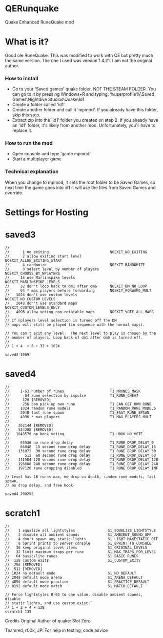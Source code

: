 # QERunquake
Quake Enhanced RuneQuake mod

# What is it?

Good ole RuneQuake. This was modified to work with QE but pretty much the same version. The one I used was version 1.4.21. I am not the original author.

### How to install
* Go to your 'Saved games' quake folder, NOT THE STEAM FOLDER. You can go to it by pressing Windows+R and typing: %userprofile%\Saved Games\Nightdive Studios\Quake\Id1
* Create a folder called 'id1'
* Create another folder and call it 'mpmod'. If you already have this folder, skip this step.
* Extract zip into the 'id1' folder you created on step 2. If you already have an 'id1' folder, it's likely from another mod. Unfortunately, you'll have to replace it.

### How to run the mod

* Open console and type 'game mpmod'
* Start a multiplayer game

### Technical explanation

When you change to mpmod, it sets the root folder to be Saved Games, so next time the game goes into id1 it will use the files from Saved Games and override.


# Settings for Hosting


# saved3
```
//
//      1 no exiting                            NOEXIT_NO_EXITING
//      2 allow exiting start level             NOEXIT_ALLOW_EXITING_START
//      4 randomize                             NOEXIT_RANDOMIZE
//      8 select level by number of players     NOEXIT_CHOOSE_BY_NPLAYERS
//     16 use Marlinspike levels                NOEXIT_MARLINSPIKE_LEVELS
//     32 don't loop back to dm1 after dm6      NOEXIT_DM_NO_LOOP
//     64 * max players before forwarding       NOEXIT_FORWARD_MULT
//   1024 don't use custom levels               NOEXIT_NO_CUSTOM_LEVELS
//   2048 don't use standard maps               NOEXIT_CUSTOM_LEVELS_ONLY
//   4096 allow voting non-rotatable maps       NOEXIT_VOTE_ALL_MAPS
//
// If nplayers level selection is turned off the DM
// maps will still be played (in sequence with the normal maps).

// You can't exit any level.  The next level to play is chosen by the
// number of players. Loop back of dm1 after dm6 is turned off.
//
// 1 + 4  + 8 + 32 + 1024

saved3 1069
```

# saved4
```
//
//     1-63 number of runes                     T1_NRUNES_MASK
//       64 rune selection by impulse           T1_RUNE_CHEAT
//      128 [REMOVED]
//      256 can pick up own rune                T1_CAN_GET_OWN_RUNE
//     1024 random rune models                  T1_RANDOM_RUNE_MODELS
//     2048 fast rune spawn                     T1_FAST_RUNE_SPAWN
//     4096 * max players                       T1_MAX_PLAYERS_MULT
//
//    262144 [REMOVED]
//    524288 [REMOVED]
//   1048576 no hook voting                     T1_HOOK_NO_VOTE
//
//     65536 no rune drop delay                 T1_RUNE_DROP_DELAY_0
//     66048  15 second rune drop delay         T1_RUNE_DROP_DELAY_15
//    131072  30 second rune drop delay         T1_RUNE_DROP_DELAY_30
//       512  60 second rune drop delay         T1_RUNE_DROP_DELAY_60
//    131584 120 second rune drop delay         T1_RUNE_DROP_DELAY_120
//    196608 240 second rune drop delay         T1_RUNE_DROP_DELAY_240
//    197120 rune dropping disabled             T1_RUNE_DROP_DELAY_INF

// Level has 16 runes max, no drop on death, random rune models, fast spawn,
// no drop delay, and free hook.

saved4 200255
```

# scratch1
```
//
//    1 equalize all lightstyles               S1_EQUALIZE_LIGHTSTYLE
//    2 disable all ambient sounds             S1_AMBIENT_SOUND_OFF
//    4 don't spawn any static lights          S1_LIGHT_MAKESTATIC_OFF
//    8 bprint prints to server console        S1_BPRINT_TO_CONSOLE
//   16 keep original level items              S1_ORIGINAL_LEVELS
//   32 limit maximum traps per rune           S1_MAX_TRAPS_FOR_LEVEL
//   64 basic/lite runes                       S1_BASIC_RUNES
//  128 custom exits                           S1_CUSTOM_EXITS
//  256 [REMOVED]
//  512 [REMOVED]
// 1024 no default mode                        S1_NO_DEFAULT
// 2048 default mode arena                     S1_ARENA_DEFAULT
// 4096 default mode practice                  S1_PRACTICE_DEFAULT
// 8192 default mode match                     S1_MATCH_DEFAULT

// Force lightstyles 0-63 to one value, disable ambient sounds, disable
// static lights, and use custom exist.`
// 1 + 2 + 4 + 128
scratch1 135
```

Credits
Original Author of quake: Slot Zero

Teamred, r00k, JP: For help in testing, code advice
